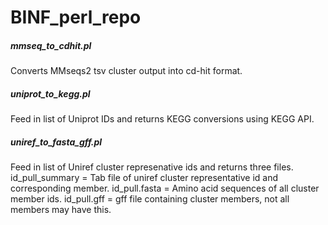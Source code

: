 # BINF_perl_repo

##### mmseq_to_cdhit.pl
Converts MMseqs2 tsv cluster output into cd-hit format.

##### uniprot_to_kegg.pl
Feed in list of Uniprot IDs and returns KEGG conversions using KEGG API.

##### uniref_to_fasta_gff.pl
Feed in list of Uniref cluster represenative ids and returns three files.
id_pull_summary = Tab file of uniref cluster representative id and corresponding member.
id_pull.fasta = Amino acid sequences of all cluster member ids.
id_pull.gff = gff file containing cluster members, not all members may have this.
